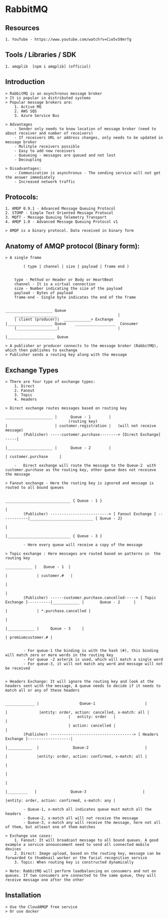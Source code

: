 # RabbitMQ

## Resources
    1. YouTube - https://www.youtube.com/watch?v=Cie5v59mrTg

## Tools / Libraries / SDK
    1. amqplib  [npm i amqplib] (official)

## Introduction
    > RabbitMQ is an asynchronus message broker
    > It is popular in distributed systems
    > Popular message brokers are:
        1. Active MQ
        2. AWS SQS
        3. Azure Service Bus

    > Advantages
        - Sender only needs to know location of message broker (need to about receiver and number of receivers)
        - If receivers URL or address changes, only needs to be updated in message broker
        - Mulitple receivers possible
        - Easy to add new receivers
        - Queueing - messages are queued and not lost
        - Decoupling
    
    > Disadvantages:
        - Communication is asynchronus - The sending service will not get the answer immediately
        - Increased network traffic


## Protocols:
    1. AMQP 0.9.1 - Advanced Message Queuing Protocol 
    2. STOMP - Simple Text Oriented Message Protocol
    3. MQTT - Message Queuing Telemetry Transport
    4. AMQP 1.0 - Advanced Message Queuing Protocol v1

    > AMQP is a binary protocol. Data received in binary form

## Anatomy of AMQP protocol (Binary form):
    > A single frame    

            ( type | channel | size | payload | frame end )


        type - Method or Header or Body or HeartBeat
        channel - It is a virtual connection
        size - Number indicating the size of the payload
        payload - Bytes of payload
        frame-end - Single byte indicates the end of the frame

                                                      _____________________ Queue
        ___________________                           |
        | client (producer)|  ____________> Exchange  |____________________ Queue    __________________  Consumer
        |__________________|                          |
                                                      |_____________________ Queue
                                                        
    > A publisher or producer connects to the message broker (RabbitMQ), which then publishes to exchange
    > Publisher sends a routing key along with the message



## Exchange Types
    > There are four type of exchange types:
        1. Direct
        2. Fanout
        3. Topic
        4. Headers

    > Direct exchange routes messages based on routing key
                                                                               _____________________ |      Queue - 1        |
                                (routing key)                                  |                     | customer.registration |   (will not receive message)  
            (Publisher) -----customer.purchase--------> [Direct Exchange] -----|
                                                                               |____________________ |      Queue - 2        |
                                                                                                     | customer.purchase     |                             
       
        -   Direct exchange will route the message to the Queue-2  with customer.purchase as the routing key, other queue does not receieve the message
        
    > Fanout exchange - Here the routing key is ignored and message is routed to all bound queues

                                                                                    _____________________________ { Queue - 1 }
                                                                                    |
            (Publisher) --------------------------> [ Fanout Exchange ] ------------|____________________________ { Queue - 2}
                                                                                    |
                                                                                    |____________________________ { Queue - 3 }

            - Here every queue will receive a copy of the message

    > Topic exchange : Here messages are routed based on patterns in  the routing key
                                                                                             ____________ |   Queue - 1  |   
                                                                                            |             | customer.#   |
                                                                                            |
                                                                                            |
            (Publisher) ------customer.purchase.cancelled-----> [ Topic Exchange ]----------|____________ |       Queue - 2      |
                                                                                            |             | *.purchase.cancelled |
                                                                                            |
                                                                                            |____________ |     Queue - 3     | 
                                                                                                          | premiumcustomer.# |  
            

            - For queue-1 the binding is with the hash (#), this binding will match zero or more words in the routing key
            - For queue -2 asterik is used, which will match a single word
            - For queue-3, it will not match any word and message will not be received


    > Headers Exchange: It will ignore the routing key and look at the headers sent with the message, A queue needs to decide if it needs to match all or any of these headers

                                                                                                       _____________ |                  Queue-1                      |
                                                                                                      |              |entity: order, action: cancelled, x-match: all |
                                |   entity: order   |                                                 |
                                | action: cancelled |                                                 |
            (Publisher) -------------------------------------> [ Headers Exchange ]-------------------|
                                                                                                      |___________  |               Queue-2                         |
                                                                                                      |             |entity: order, action: confirmed, x-match: all |
                                                                                                      |
                                                                                                      |
                                                                                                      |
                                                                                                      |_________   |               Queue-3                         |
                                                                                                                   |entity: order, action: confirmed, x-match: any |

            - Queue-1, x-match all indicates queue must match all the headers
            - Queue-2, x-match all will not receive the message
            - Queue-3, x-match any will receive the message, here not all of them, but atleast one of them matches

    > Exchange use cases:
        1. Fanout: It will broadcast message to all bound queues. A good example a service announcement need to send all connected mobile devices
        2. Direct: Image upload, based on the routing key, message can be forwarded to thumbnail worker or the facial recognition service
        3. Topic: When routing key is constructed dynamically

    > Note: RabbitMQ will perform loadbalancing on consumers and not on queues. If two consumers are connected to the same queue, they will receive message one after the other




## Installation
    > Use the CloudAMQP free service
    > Or use docker